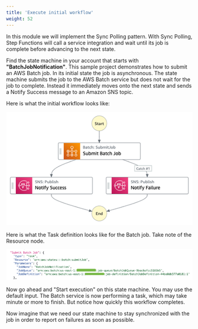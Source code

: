 ```yaml
---
title: 'Execute initial workflow'
weight: 52
---
```


In this module we will implement the Sync Polling pattern. With Sync Polling, Step Functions will call a service integration and wait until its job is complete before advancing to the next state.

Find the state machine in your account that starts with **"BatchJobNotification"**. This sample project demonstrates how to submit an AWS Batch job. In its initial state the job is asynchronous. The state machine submits the job to the AWS Batch service but does not wait for the job to complete. Instead it immediately moves onto the next state and sends a Notify Success message to an Amazon SNS topic.

Here is what the initial workflow looks like:

![Module 3 Workflow](/static/img/module-3/initial-workflow.png)

Here is what the Task definition looks like for the Batch job. Take note of the Resource node.

![Module 3 Code](/static/img/module-3/initial-code.png)

Now go ahead and "Start execution" on this state machine. You may use the default input. The Batch service is now performing a task, which may take minute or more to finish. But notice how quickly this workflow completes.

Now imagine that we need our state machine to stay synchronized with the job in order to report on failures as soon as possible.

